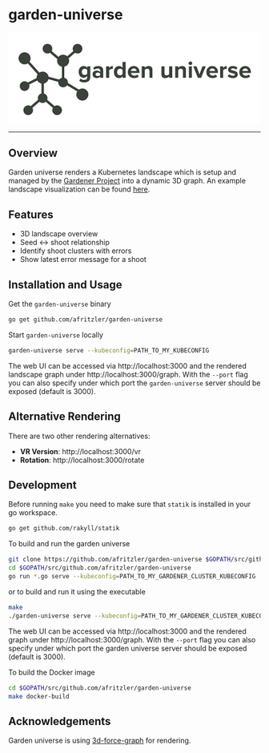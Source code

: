 # garden-universe

![garden universe logo](images/logo.png)

---

## Overview

Garden universe renders a Kubernetes landscape which is setup and managed by the [Gardener Project](https://github.com/gardener/gardener) into a dynamic 3D graph. An example landscape visualization can be found [here](images/universe.png).

## Features

* 3D landscape overview
* Seed <-> shoot relationship
* Identify shoot clusters with errors
* Show latest error message for a shoot

## Installation and Usage

Get the `garden-universe` binary

```bash
go get github.com/afritzler/garden-universe
```

Start `garden-universe` locally

```bash
garden-universe serve --kubeconfig=PATH_TO_MY_KUBECONFIG
```

The web UI can be accessed via http://localhost:3000 and the rendered landscape graph under http://localhost:3000/graph.
With the `--port` flag you can also specify under which port the `garden-universe` server should be exposed (default is 3000).

## Alternative Rendering

There are two other rendering alternatives:

* __VR Version__: http://localhost:3000/vr
* __Rotation__: http://localhost:3000/rotate

## Development

Before running `make` you need to make sure that `statik` is installed in your go workspace.

```bash
go get github.com/rakyll/statik
```

To build and run the garden universe

```bash
git clone https://github.com/afritzler/garden-universe $GOPATH/src/github.com/afritzler/garden-universe
cd $GOPATH/src/github.com/afritzler/garden-universe
go run *.go serve --kubeconfig=PATH_TO_MY_GARDENER_CLUSTER_KUBECONFIG
```

or to build and run it using the executable

```bash
make
./garden-universe serve --kubeconfig=PATH_TO_MY_GARDENER_CLUSTER_KUBECONFIG
```

The web UI can be accessed via http://localhost:3000 and the rendered graph under http://localhost:3000/graph.
With the `--port` flag you can also specify under which port the garden universe server should be exposed (default is 3000).

To build the Docker image

```bash
cd $GOPATH/src/github.com/afritzler/garden-universe
make docker-build
```

## Acknowledgements

Garden universe is using [3d-force-graph](https://github.com/vasturiano/3d-force-graph) for rendering.
